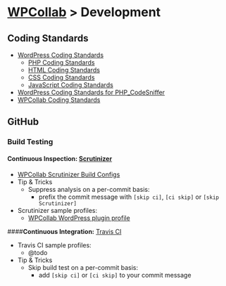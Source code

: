 # [WPCollab](https://github.com/WPCollab/WPCollab) > Development

## Coding Standards
- [WordPress Coding Standards](http://codex.wordpress.org/WordPress_Coding_Standards)
	- [PHP Coding Standards](http://make.wordpress.org/core/handbook/coding-standards/php/)
	- [HTML Coding Standards](http://make.wordpress.org/core/handbook/coding-standards/html/)
	- [CSS Coding Standards](http://make.wordpress.org/core/handbook/coding-standards/css/)
	- [JavaScript Coding Standards](http://make.wordpress.org/core/handbook/coding-standards/javascript/)
- [WordPress Coding Standards for PHP_CodeSniffer](https://github.com/WordPress-Coding-Standards/WordPress-Coding-Standards)
- [WPCollab Coding Standards](https://github.com/WPCollab/WPCollab/blob/master/development/code-standards_WPCollab.md)

## GitHub

### Build Testing

#### __Continuous Inspection:__ [Scrutinizer](https://scrutinizer-ci.com/)
- [WPCollab Scrutinizer Build Configs](https://github.com/WPCollab/WPCollab/blob/master/development/Scrutinizer/Scrutinizer_build-config.md)
- Tip & Tricks
	- Suppress analysis on a per-commit basis:
		- prefix the commit message with `[skip ci]`, `[ci skip]` or `[skip Scrutinizer]`
- Scrutinizer sample profiles:
	- [WPCollab WordPress plugin profile](https://github.com/WPCollab/WPCollab/blob/master/development/Scrutinizer/WPCollab_WP-plugin.scrutinizer.yml)

####__Continuous Integration:__ [Travis CI](https://travis-ci.org/)
- Travis CI sample profiles:
	- @todo
- Tip & Tricks
	- Skip build test on a per-commit basis:
		- add `[skip ci]` or `[ci skip]` to your commit message
